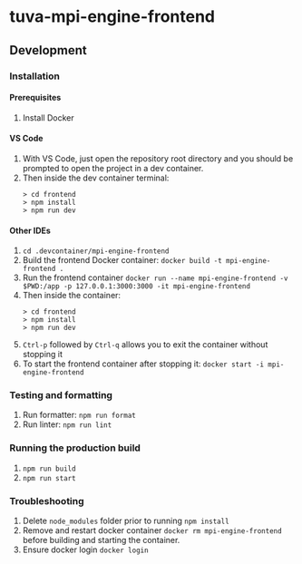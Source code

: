 # tuva-mpi-engine-frontend

## Development

### Installation

#### Prerequisites

1. Install Docker

#### VS Code

1. With VS Code, just open the repository root directory and you should be prompted to open the project in a dev container.
1. Then inside the dev container terminal:
   ```
   > cd frontend
   > npm install
   > npm run dev
   ```

#### Other IDEs

1. `cd .devcontainer/mpi-engine-frontend`
1. Build the frontend Docker container: `docker build -t mpi-engine-frontend .`
1. Run the frontend container `docker run --name mpi-engine-frontend -v $PWD:/app -p 127.0.0.1:3000:3000 -it mpi-engine-frontend`
1. Then inside the container:
   ```
   > cd frontend
   > npm install
   > npm run dev
   ```
1. `Ctrl-p` followed by `Ctrl-q` allows you to exit the container without stopping it
1. To start the frontend container after stopping it: `docker start -i mpi-engine-frontend`

### Testing and formatting

1. Run formatter: `npm run format`
1. Run linter: `npm run lint`

### Running the production build

1. `npm run build`
1. `npm run start`

### Troubleshooting

1. Delete `node_modules` folder prior to running `npm install`
1. Remove and restart docker container `docker rm mpi-engine-frontend` before building and starting the container.
1. Ensure docker login `docker login`
